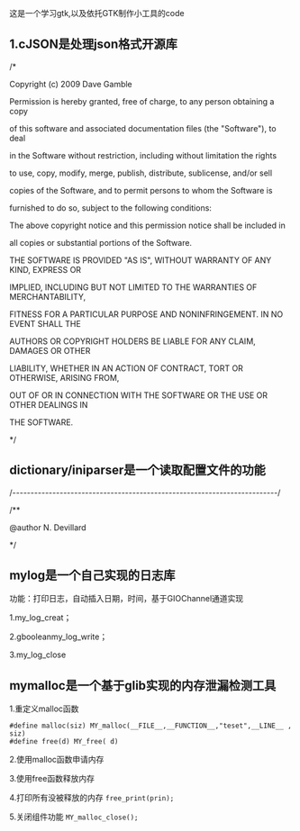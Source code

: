 这是一个学习gtk,以及依托GTK制作小工具的code

## 1.cJSON是处理json格式开源库


/*

  Copyright (c) 2009 Dave Gamble

  Permission is hereby granted, free of charge, to any person obtaining a copy

  of this software and associated documentation files (the "Software"), to deal

  in the Software without restriction, including without limitation the rights

  to use, copy, modify, merge, publish, distribute, sublicense, and/or sell

  copies of the Software, and to permit persons to whom the Software is

  furnished to do so, subject to the following conditions:

  The above copyright notice and this permission notice shall be included in

  all copies or substantial portions of the Software.

  THE SOFTWARE IS PROVIDED "AS IS", WITHOUT WARRANTY OF ANY KIND, EXPRESS OR

  IMPLIED, INCLUDING BUT NOT LIMITED TO THE WARRANTIES OF MERCHANTABILITY,

  FITNESS FOR A PARTICULAR PURPOSE AND NONINFRINGEMENT. IN NO EVENT SHALL THE

  AUTHORS OR COPYRIGHT HOLDERS BE LIABLE FOR ANY CLAIM, DAMAGES OR OTHER

  LIABILITY, WHETHER IN AN ACTION OF CONTRACT, TORT OR OTHERWISE, ARISING FROM,

  OUT OF OR IN CONNECTION WITH THE SOFTWARE OR THE USE OR OTHER DEALINGS IN

  THE SOFTWARE.

*/

## dictionary/iniparser是一个读取配置文件的功能


/*-------------------------------------------------------------------------*/

/**

   @author  N. Devillard

*/

## mylog是一个自己实现的日志库

功能：打印日志，自动插入日期，时间，基于GIOChannel通道实现

1.my_log_creat；

2.gbooleanmy_log_write；

3.my_log_close

## mymalloc是一个基于glib实现的内存泄漏检测工具

1.重定义malloc函数

```
#define malloc(siz) MY_malloc(__FILE__,__FUNCTION__,"teset",__LINE__ , siz)
#define free(d) MY_free( d)
```

2.使用malloc函数申请内存

3.使用free函数释放内存

4.打印所有没被释放的内存 `free_print(prin);`

5.关闭组件功能 `MY_malloc_close();`
